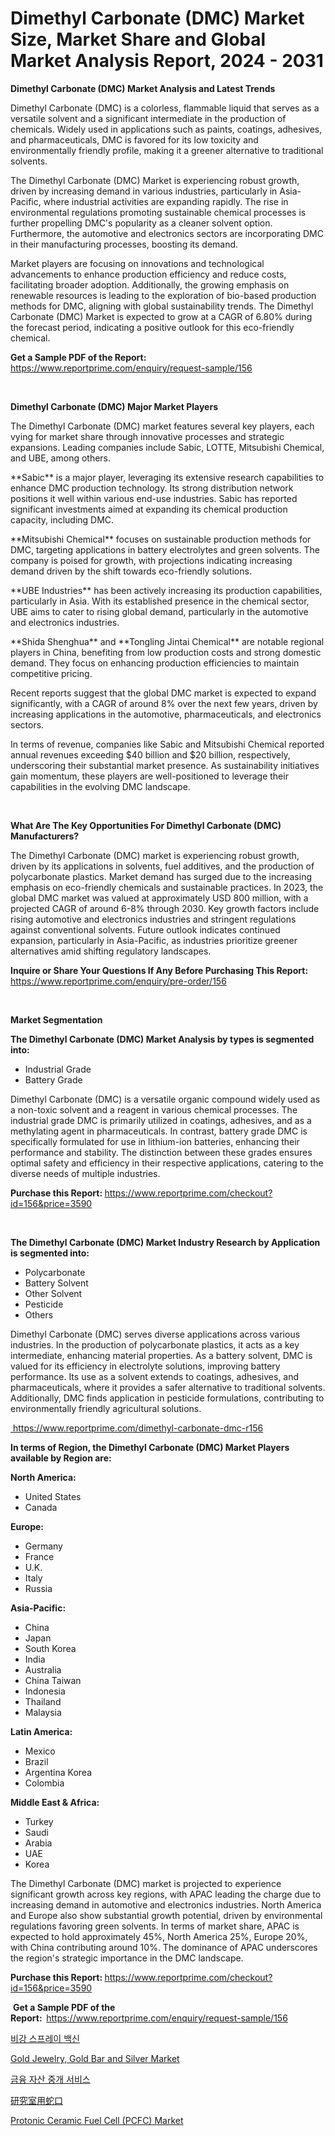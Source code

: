 <p><h1>Dimethyl Carbonate (DMC) Market Size, Market Share and Global Market Analysis Report, 2024 - 2031</h1></p><p><strong>Dimethyl Carbonate (DMC) Market Analysis and Latest Trends</strong></p>
<p><p>Dimethyl Carbonate (DMC) is a colorless, flammable liquid that serves as a versatile solvent and a significant intermediate in the production of chemicals. Widely used in applications such as paints, coatings, adhesives, and pharmaceuticals, DMC is favored for its low toxicity and environmentally friendly profile, making it a greener alternative to traditional solvents.</p><p>The Dimethyl Carbonate (DMC) Market is experiencing robust growth, driven by increasing demand in various industries, particularly in Asia-Pacific, where industrial activities are expanding rapidly. The rise in environmental regulations promoting sustainable chemical processes is further propelling DMC's popularity as a cleaner solvent option. Furthermore, the automotive and electronics sectors are incorporating DMC in their manufacturing processes, boosting its demand.</p><p>Market players are focusing on innovations and technological advancements to enhance production efficiency and reduce costs, facilitating broader adoption. Additionally, the growing emphasis on renewable resources is leading to the exploration of bio-based production methods for DMC, aligning with global sustainability trends. The Dimethyl Carbonate (DMC) Market is expected to grow at a CAGR of 6.80% during the forecast period, indicating a positive outlook for this eco-friendly chemical.</p></p>
<p><strong>Get a Sample PDF of the Report:&nbsp;</strong> <a href="https://www.reportprime.com/enquiry/request-sample/156">https://www.reportprime.com/enquiry/request-sample/156</a></p>
<p>&nbsp;</p>
<p><strong>Dimethyl Carbonate (DMC) Major Market Players</strong></p>
<p><p>The Dimethyl Carbonate (DMC) market features several key players, each vying for market share through innovative processes and strategic expansions. Leading companies include Sabic, LOTTE, Mitsubishi Chemical, and UBE, among others.</p><p>**Sabic** is a major player, leveraging its extensive research capabilities to enhance DMC production technology. Its strong distribution network positions it well within various end-use industries. Sabic has reported significant investments aimed at expanding its chemical production capacity, including DMC.</p><p>**Mitsubishi Chemical** focuses on sustainable production methods for DMC, targeting applications in battery electrolytes and green solvents. The company is poised for growth, with projections indicating increasing demand driven by the shift towards eco-friendly solutions.</p><p>**UBE Industries** has been actively increasing its production capabilities, particularly in Asia. With its established presence in the chemical sector, UBE aims to cater to rising global demand, particularly in the automotive and electronics industries.</p><p>**Shida Shenghua** and **Tongling Jintai Chemical** are notable regional players in China, benefiting from low production costs and strong domestic demand. They focus on enhancing production efficiencies to maintain competitive pricing.</p><p>Recent reports suggest that the global DMC market is expected to expand significantly, with a CAGR of around 8% over the next few years, driven by increasing applications in the automotive, pharmaceuticals, and electronics sectors.</p><p>In terms of revenue, companies like Sabic and Mitsubishi Chemical reported annual revenues exceeding $40 billion and $20 billion, respectively, underscoring their substantial market presence. As sustainability initiatives gain momentum, these players are well-positioned to leverage their capabilities in the evolving DMC landscape.</p></p>
<p>&nbsp;</p>
<p><strong>What Are The Key Opportunities For Dimethyl Carbonate (DMC) Manufacturers?</strong></p>
<p><p>The Dimethyl Carbonate (DMC) market is experiencing robust growth, driven by its applications in solvents, fuel additives, and the production of polycarbonate plastics. Market demand has surged due to the increasing emphasis on eco-friendly chemicals and sustainable practices. In 2023, the global DMC market was valued at approximately USD 800 million, with a projected CAGR of around 6-8% through 2030. Key growth factors include rising automotive and electronics industries and stringent regulations against conventional solvents. Future outlook indicates continued expansion, particularly in Asia-Pacific, as industries prioritize greener alternatives amid shifting regulatory landscapes.</p></p>
<p><strong>Inquire or Share Your Questions If Any Before Purchasing This Report:</strong> <a href="https://www.reportprime.com/enquiry/pre-order/156">https://www.reportprime.com/enquiry/pre-order/156</a></p>
<p>&nbsp;</p>
<p><strong>Market Segmentation</strong></p>
<p><strong>The Dimethyl Carbonate (DMC) Market Analysis by types is segmented into:</strong></p>
<p><ul><li>Industrial Grade</li><li>Battery Grade</li></ul></p>
<p><p>Dimethyl Carbonate (DMC) is a versatile organic compound widely used as a non-toxic solvent and a reagent in various chemical processes. The industrial grade DMC is primarily utilized in coatings, adhesives, and as a methylating agent in pharmaceuticals. In contrast, battery grade DMC is specifically formulated for use in lithium-ion batteries, enhancing their performance and stability. The distinction between these grades ensures optimal safety and efficiency in their respective applications, catering to the diverse needs of multiple industries.</p></p>
<p><strong>Purchase this Report:&nbsp;</strong><a href="https://www.reportprime.com/checkout?id=156&price=3590">https://www.reportprime.com/checkout?id=156&price=3590</a></p>
<p>&nbsp;</p>
<p><strong>The Dimethyl Carbonate (DMC) Market Industry Research by Application is segmented into:</strong></p>
<p><ul><li>Polycarbonate</li><li>Battery Solvent</li><li>Other Solvent</li><li>Pesticide</li><li>Others</li></ul></p>
<p><p>Dimethyl Carbonate (DMC) serves diverse applications across various industries. In the production of polycarbonate plastics, it acts as a key intermediate, enhancing material properties. As a battery solvent, DMC is valued for its efficiency in electrolyte solutions, improving battery performance. Its use as a solvent extends to coatings, adhesives, and pharmaceuticals, where it provides a safer alternative to traditional solvents. Additionally, DMC finds application in pesticide formulations, contributing to environmentally friendly agricultural solutions.</p></p>
<p><a href="https://www.reportprime.com/dimethyl-carbonate-dmc-r156">&nbsp;https://www.reportprime.com/dimethyl-carbonate-dmc-r156</a></p>
<p><strong>In terms of Region, the Dimethyl Carbonate (DMC) Market Players available by Region are:</strong></p>
<p>
    <p> <strong> North America: </strong>
        <ul>
            <li>United States</li>
            <li>Canada</li>
        </ul>
        </p> 
    <p> <strong> Europe: </strong>
        <ul>
            <li>Germany</li>
            <li>France</li>
            <li>U.K.</li>
            <li>Italy</li>
            <li>Russia</li>
        </ul>
        </p> 
    <p> <strong> Asia-Pacific: </strong>
        <ul>
            <li>China</li>
            <li>Japan</li>
            <li>South Korea</li>
            <li>India</li>
            <li>Australia</li>
            <li>China Taiwan</li>
            <li>Indonesia</li>
            <li>Thailand</li>
            <li>Malaysia</li>
        </ul>
        </p> 
    <p> <strong> Latin America: </strong>
        <ul>
            <li>Mexico</li>
            <li>Brazil</li>
            <li>Argentina Korea</li>
            <li>Colombia</li>
        </ul>
        </p> 
    <p> <strong> Middle East & Africa: </strong>
        <ul>
            <li>Turkey</li>
            <li>Saudi</li>
            <li>Arabia</li>
            <li>UAE</li>
            <li>Korea</li>
        </ul>
    </p>
    </p>
<p><p>The Dimethyl Carbonate (DMC) market is projected to experience significant growth across key regions, with APAC leading the charge due to increasing demand in automotive and electronics industries. North America and Europe also show substantial growth potential, driven by environmental regulations favoring green solvents. In terms of market share, APAC is expected to hold approximately 45%, North America 25%, Europe 20%, with China contributing around 10%. The dominance of APAC underscores the region's strategic importance in the DMC landscape.</p></p>
<p><strong>Purchase this Report: </strong><a href="https://www.reportprime.com/checkout?id=156&price=3590">https://www.reportprime.com/checkout?id=156&price=3590</a></p>
<p>&nbsp;<strong>Get a Sample PDF of the Report:&nbsp;&nbsp;</strong><a href="https://www.reportprime.com/enquiry/request-sample/156">https://www.reportprime.com/enquiry/request-sample/156</a></p>
<p><strong></strong></p>
<p><p><a href="https://medium.com/@sheldondtickinson9867/%EA%B8%80%EB%A1%9C%EB%B2%8C-%EB%B9%84%EA%B0%95-%EC%8A%A4%ED%94%84%EB%A0%88%EC%9D%B4-%EB%B0%B1%EC%8B%A0-%EC%8B%9C%EC%9E%A5-%EB%8F%99%ED%96%A5-%EB%B0%8F-%ED%98%81%EC%8B%A0-%EB%AF%B8%EB%9E%98-%EC%A7%80%ED%96%A5%EC%A0%81-%EB%B6%84%EC%84%9D-2024-2031-b6510a0c1b8b">비강 스프레이 백신</a></p><p><a href="https://www.linkedin.com/pulse/global-gold-jewelry-bar-silver-market-focus-application-lzcce?trackingId=LIClBgZ5T2uRmgTRSbi%2F3g%3D%3D">Gold Jewelry, Gold Bar and Silver Market</a></p><p><a href="https://medium.com/@rekhakhatun65/%EB%AF%B8%EB%9E%98-%EB%8C%80%EB%B9%84-2024-2031%EB%85%84-%EA%B8%80%EB%A1%9C%EB%B2%8C-%EA%B8%88%EC%9C%B5-%EC%9E%90%EC%82%B0-%EC%A4%91%EA%B0%9C-%EC%84%9C%EB%B9%84%EC%8A%A4-%EC%8B%9C%EC%9E%A5%EC%97%90-%EB%8C%80%ED%95%9C-%EC%A0%84%EB%9E%B5%EC%A0%81-%ED%86%B5%EC%B0%B0%EB%A0%A5-9f5eced5e14a">금융 자산 중개 서비스</a></p><p><a href="https://medium.com/@dfs4ff/%E6%88%90%E5%8A%9F%E3%81%B8%E3%81%AE%E6%88%A6%E7%95%A5%E7%9A%84%E3%83%AD%E3%83%BC%E3%83%89%E3%83%9E%E3%83%83%E3%83%97-%E3%82%B0%E3%83%AD%E3%83%BC%E3%83%90%E3%83%AB%E3%83%A9%E3%83%9C%E7%94%A8%E8%9B%87%E5%8F%A3%E5%B8%82%E5%A0%B4%E5%88%86%E6%9E%90-2024-2031-a83428988127">研究室用蛇口</a></p><p><a href="https://issuu.com/reportprime-2/docs/protonic-ceramic-fuel-cell-pcfc-mar_3317de53d1b408">Protonic Ceramic Fuel Cell (PCFC) Market</a></p></p>